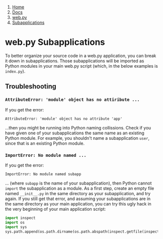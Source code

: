 <!-- -
Title: web.py Subapplications
Description: Notes and links on web.py subapplications
First Published: 2014-04-22
- -->

<ol class="breadcrumb" itemprop="breadcrumb">
	<li><a href="/">Home</a></li>
	<li><a href="/docs/">Docs</a></li>
	<li><a href="/docs/web.py/">web.py</a></li>
	<li><a href="/docs/web.py/subapplications.html">Subapplications</a></li>
</ol>

web.py Subapplications
======================

To better organize your source code in a web.py application, you can break it 
down in subapplications. Those subapplications will be imported as Python 
modules in your main web.py script (which, in the below examples is 
`index.py`).

Troubleshooting
---------------

### `AttributeError: 'module' object has no attiribute ...` ###

If you get the error:

    AttributeError: 'module' object has no attribute 'app'

...then you might be running into Python naming collissions. Check if you have 
given one of your subapplications the same name as an existing Python module. 
For example, you shouldn't name a subapplication `user`, since that is an 
existing Python module.

### `ImportError: No module named ...` ###

If you get the error:

    ImportError: No module named subapp

... (where `subapp` is the name of your subapplication), then Python cannot 
`import` the subapplication as a module. As a first step, create an empty file 
named `__init__.py` in the same directory as your subapplication, and try 
again. If you still get that error, and assuming your subapplications are in 
the same directory as your main application, you can try this ugly hack in the 
very beginning of your main application script:

```python
import inspect
import os
import sys
sys.path.append(os.path.dirname(os.path.abspath(inspect.getfile(inspect.currentframe()))))
```
